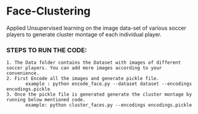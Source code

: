 # Face-Clustering
Applied Unsupervised learning on the image data-set of various soccer players to generate cluster montage of each individual player.

### STEPS TO RUN THE CODE:
	1. The Data folder contains the Dataset with images of different soccer players. You can add more images according to your 	              convenience.
	2. First Encode all the images and generate pickle file.
           example : python encode_face.py --dataset dataset --encodings encodings.pickle
	3. Once the pickle file is generated generate the cluster montage by running below mentioned code.
           example: python cluster_faces.py --encodings encodings.pickle
